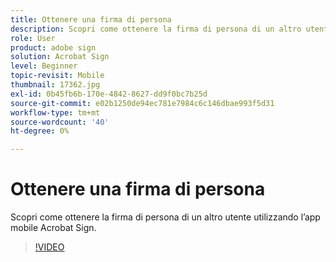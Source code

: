 ```yaml
---
title: Ottenere una firma di persona
description: Scopri come ottenere la firma di persona di un altro utente utilizzando l’app mobile Acrobat Sign
role: User
product: adobe sign
solution: Acrobat Sign
level: Beginner
topic-revisit: Mobile
thumbnail: 17362.jpg
exl-id: 0b45fb6b-170e-4842-8627-dd9f0bc7b25d
source-git-commit: e02b1250de94ec781e7984c6c146dbae993f5d31
workflow-type: tm+mt
source-wordcount: '40'
ht-degree: 0%

---
```


# Ottenere una firma di persona

Scopri come ottenere la firma di persona di un altro utente utilizzando l’app mobile Acrobat Sign.

>[!VIDEO](https://video.tv.adobe.com/v/17362?hidetitle=true)
